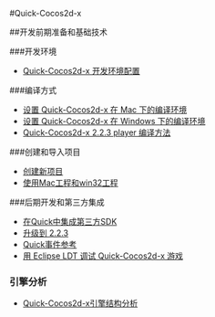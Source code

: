 #Quick-Cocos2d-x

##开发前期准备和基础技术

###开发环境

- [Quick-Cocos2d-x 开发环境配置](../../../tutorial/framework/quick/chap1/zh.md)

###编译方式

- [设置 Quick-Cocos2d-x 在 Mac 下的编译环境](../../../manual/framework/quick/how-to/setup_development_environment_on_mac/zh.md)
- [设置 Quick-Cocos2d-x 在 Windows 下的编译环境](../../../manual/framework/quick/how-to/setup_development_environment_on_windows/zh.md)
- [Quick-Cocos2d-x 2.2.3 player 编译方法](../../../manual/framework/quick/how-to/compile_qt_player/zh.md)

###创建和导入项目

- [创建新项目](../../../manual/framework/quick/how-to/get_started_create_new_project/zh.md)
- [使用Mac工程和win32工程](../../../manual/framework/quick/how-to/use-project-mac-and-win/zh.md)

###后期开发和第三方集成
- [在Quick中集成第三方SDK](../../../manual/framework/quick/how-to/integration_third_party_sdk/zh.md)
- [升级到 2.2.3](../../../manual/framework/quick/how-to/upgrade-to-2_2_3/zh.md)
- [Quick事件参考](../../../manual/framework/quick/reference/events-in-quick/zh.md)
- [用 Eclipse LDT 调试 Quick-Cocos2d-x 游戏](../../../manual/framework/quick/how-to/debug_with_eclipse_ldt/zh.md)

### 引擎分析
- [Quick-Cocos2d-x引擎结构分析](../../../tutorial/framework/quick/quick-file-system/zh.md)